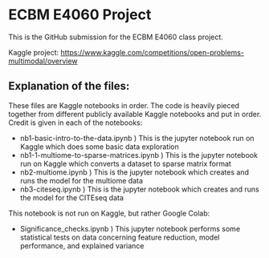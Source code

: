 # ECBM E4060 Project

This is the GitHub submission for the ECBM E4060 class project.

Kaggle project: https://www.kaggle.com/competitions/open-problems-multimodal/overview

## Explanation of the files:

These files are Kaggle notebooks in order. The code is heavily pieced together from different publicly available Kaggle notebooks and put in order. Credit is given in each of the notebooks:
- nb1-basic-intro-to-the-data.ipynb ) This is the jupyter notebook run on Kaggle which does some basic data exploration
- nb1-1-multiome-to-sparse-matrices.ipynb ) This is the jupyter notebook run on Kaggle which converts a dataset to sparse matrix format
- nb2-multiome.ipynb ) This is the jupyter notebook which creates and runs the model for the multiome data
- nb3-citeseq.ipynb ) This is the jupyter notebook which creates and runs the model for the CITEseq data

This notebook is not run on Kaggle, but rather Google Colab:
- Significance_checks.ipynb ) This jupyter notebook performs some statistical tests on data concerning feature reduction, model performance, and explained variance
